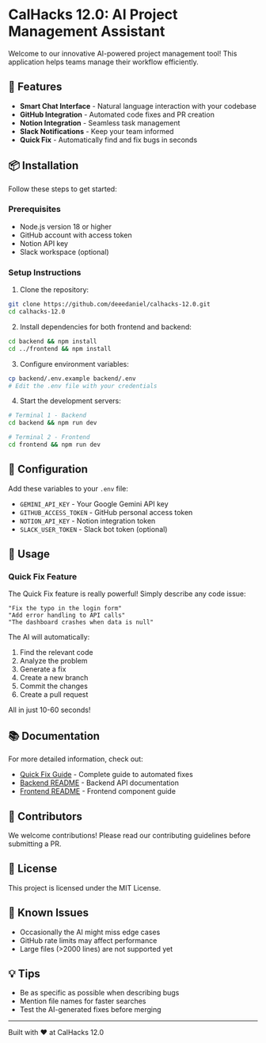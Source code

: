# CalHacks 12.0: AI Project Management Assistant

Welcome to our innovative AI-powered project management tool! This application helps teams manage their workflow efficiently.

## 🚀 Features

- **Smart Chat Interface** - Natural language interaction with your codebase
- **GitHub Integration** - Automated code fixes and PR creation
- **Notion Integration** - Seamless task management
- **Slack Notifications** - Keep your team informed
- **Quick Fix** - Automatically find and fix bugs in seconds

## 📦 Installation

Follow these steps to get started:

### Prerequisites

- Node.js version 18 or higher
- GitHub account with access token
- Notion API key
- Slack workspace (optional)

### Setup Instructions

1. Clone the repository:

```bash
git clone https://github.com/deeedaniel/calhacks-12.0.git
cd calhacks-12.0
```

2. Install dependencies for both frontend and backend:

```bash
cd backend && npm install
cd ../frontend && npm install
```

3. Configure environment variables:

```bash
cp backend/.env.example backend/.env
# Edit the .env file with your credentials
```

4. Start the development servers:

```bash
# Terminal 1 - Backend
cd backend && npm run dev

# Terminal 2 - Frontend
cd frontend && npm run dev
```

## 🔧 Configuration

Add these variables to your `.env` file:

- `GEMINI_API_KEY` - Your Google Gemini API key
- `GITHUB_ACCESS_TOKEN` - GitHub personal access token
- `NOTION_API_KEY` - Notion integration token
- `SLACK_USER_TOKEN` - Slack bot token (optional)

## 🎯 Usage

### Quick Fix Feature

The Quick Fix feature is really powerful! Simply describe any code issue:

```
"Fix the typo in the login form"
"Add error handling to API calls"
"The dashboard crashes when data is null"
```

The AI will automatically:

1. Find the relevant code
2. Analyze the problem
3. Generate a fix
4. Create a new branch
5. Commit the changes
6. Create a pull request

All in just 10-60 seconds!

## 📚 Documentation

For more detailed information, check out:

- [Quick Fix Guide](./QUICK_FIX_GUIDE.md) - Complete guide to automated fixes
- [Backend README](./backend/README.md) - Backend API documentation
- [Frontend README](./frontend/README.md) - Frontend component guide

## 🤝 Contributors

We welcome contributions! Please read our contributing guidelines before submitting a PR.

## 📝 License

This project is licensed under the MIT License.

## 🐛 Known Issues

- Occasionally the AI might miss edge cases
- GitHub rate limits may affect performance
- Large files (>2000 lines) are not supported yet

## 💡 Tips

- Be as specific as possible when describing bugs
- Mention file names for faster searches
- Test the AI-generated fixes before merging

---

Built with ❤️ at CalHacks 12.0

